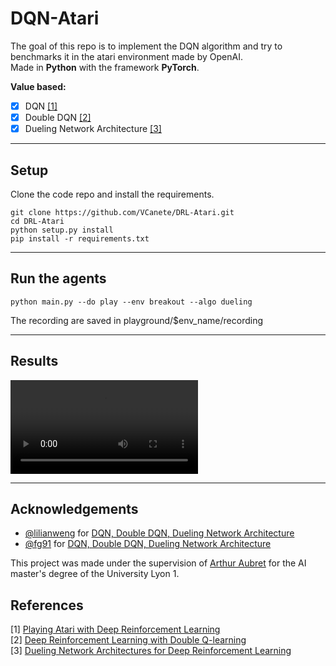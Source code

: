 # DQN-Atari

The goal of this repo is to implement the DQN algorithm and try to benchmarks it in the atari environment made by OpenAI.  
Made in **Python** with the framework **PyTorch**.

**Value based:** 
- [x] DQN [[1]](#references)
- [x] Double DQN [[2]](#references)
- [x] Dueling Network Architecture [[3]](#references)

----------------
## Setup 


Clone the code repo and install the requirements.

```
git clone https://github.com/VCanete/DRL-Atari.git
cd DRL-Atari
python setup.py install
pip install -r requirements.txt
```
----------------
## Run the agents

```
python main.py --do play --env breakout --algo dueling
```

The recording are saved in playground/$env_name/recording


----------------
## Results

![Video](https://github.com/valentin-cnt/dqn-atari/blob/56ca97564fc3cfcbf49f527b748094d34bd6beae/results/openaigym.video.0.8356.video000000.mp4)

----------------
## Acknowledgements


- [@lilianweng](https://github.com/lilianweng) for [DQN, Double DQN, Dueling Network Architecture](https://lilianweng.github.io/lil-log/2018/05/05/implementing-deep-reinforcement-learning-models.html)
- [@fg91](https://github.com/fg91) for [DQN, Double DQN, Dueling Network Architecture](https://github.com/fg91/Deep-Q-Learning)
  


This project was made under the supervision of [Arthur Aubret](https://github.com/Aubret) for the AI master's degree of the University Lyon 1.


References
----------

[1] [Playing Atari with Deep Reinforcement Learning](http://arxiv.org/abs/1312.5602)  
[2] [Deep Reinforcement Learning with Double Q-learning](http://arxiv.org/abs/1509.06461)  
[3] [Dueling Network Architectures for Deep Reinforcement Learning](http://arxiv.org/abs/1511.06581)  
